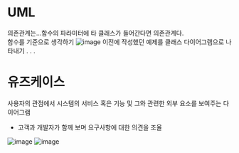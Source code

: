 # UML  

의존관계는...함수의 파라미터에 타 클래스가 들어간다면 의존관계다.  
함수를 기준으로 생각하기
![image](https://user-images.githubusercontent.com/51879052/188794590-6bf1247a-9edc-4bdb-a9d7-842755684183.png)
이전에 작성했던 예제를 클래스 다이어그램으로 나타내기
.
.
.



# 유즈케이스
사용자의 관점에서 시스템의 서비스 혹은 기능 및 그와 관련한 외부 요소를 보여주는
다이어그램
- 고객과 개발자가 함께 보며 요구사항에 대한 의견을 조율

![image](https://user-images.githubusercontent.com/51879052/188814708-cc684383-e314-4c44-a313-f016c3455e74.png)
![image](https://user-images.githubusercontent.com/51879052/188814768-74a09dc5-0dd1-491f-bb5b-ede2944afad8.png)
